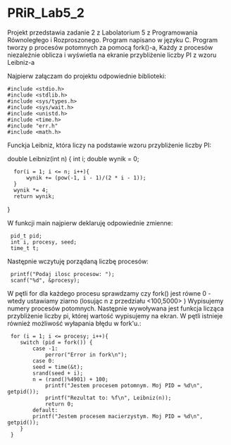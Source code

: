 # PRiR_Lab5_2
Projekt przedstawia zadanie 2 z Labolatorium 5 z Programowania Równoległego i Rozproszonego.
Program napisano w języku C. Program tworzy p procesów potomnych za pomocą fork()-a, Każdy z procesów 
niezależnie oblicza i wyświetla na ekranie przybliżenie liczby PI z wzoru Leibniz-a

Najpierw załączam do projektu odpowiednie biblioteki:

    #include <stdio.h>
    #include <stdlib.h>
    #include <sys/types.h>
    #include <sys/wait.h>
    #include <unistd.h>
    #include <time.h>
    #include "err.h"
    #include <math.h>
  
Funckja Leibniz, która liczy na podstawie wzoru przybliżenie liczby PI:

  double Leibniz(int n)
  {
      int i;
      double wynik = 0;

      for(i = 1; i <= n; i++){
          wynik += (pow(-1, i - 1)/(2 * i - 1));
      }
      wynik *= 4;
      return wynik;
  }

W funkcji main najpierw deklaruję odpowiednie zmienne:

     pid_t pid;
     int i, procesy, seed;
     time_t t;
   
Następnie wczytuję porządaną liczbę procesów:

     printf("Podaj ilosc procesow: ");
     scanf("%d", &procesy);
   
W pętli for dla każdego procesu sprawdzamy czy fork() jest równe 0 - wtedy ustawiamy ziarno (losując n z przedziału <100,5000> )
Wypisujemy numery procesów potomnych. Następnie wywoływana jest funkcja licząca przybliżenie liczby pi, której wartość wypisujemy na ekran. W pętli istnieje również możliwość wyłapania błędu w fork'u.:
   
     for (i = 1; i <= procesy; i++){
        switch (pid = fork()) {
            case -1:
                perror("Error in fork\n");
            case 0:
            seed = time(&t);
            srand(seed + i);
            n = (rand()%4901) + 100;
                printf("Jestem procesem potomnym. Moj PID = %d\n", getpid());
                printf("Rezultat to: %f\n", Leibniz(n));
                return 0;
            default:
            printf("Jestem procesem macierzystym. Moj PID = %d\n", getpid());
        } 
     }
